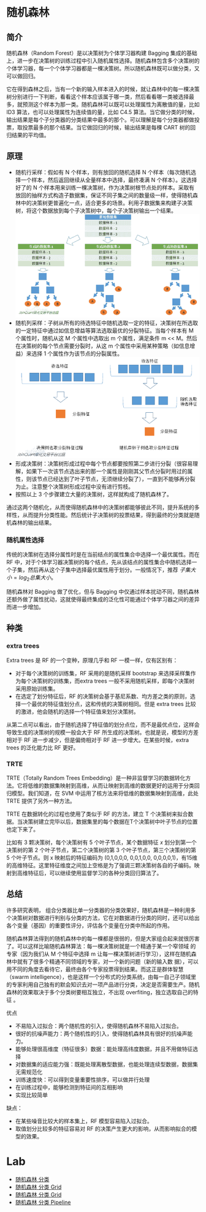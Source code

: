 # 随机森林

## 简介

随机森林（Random Forest）是以决策树为个体学习器构建 Bagging 集成的基础上，进一步在决策树的训练过程中引入随机属性选择。随机森林包含多个决策树的个体学习器，每一个个体学习器都是一棵决策树。所以随机森林既可以做分类，又可以做回归。

它在得到森林之后，当有一个新的输入样本进入的时候，就让森林中的每一棵决策树分别进行一下判断，看看这个样本应该属于哪一类，然后看看哪一类被选择最多，就预测这个样本为那一类。随机森林可以既可以处理属性为离散值的量，比如 ID3 算法，也可以处理属性为连续值的量，比如 C4.5 算法。当它做分类的时候，输出结果是每个子分类器的分类结果中最多的那个。可以理解是每个分类器都做投票，取投票最多的那个结果。当它做回归的时候，输出结果是每棵 CART 树的回归结果的平均值。

## 原理

- 随机行采样：假如有 N 个样本，则有放回的随机选择 N 个样本（每次随机选择一个样本，然后返回继续从全量样本中选择，最终凑满 N 个样本）。这选择好了的 N 个样本用来训练一棵决策树，作为决策树根节点处的样本。采取有放回的抽样方式构造子数据集，保证不同子集之间的数量级一样，使得随机森林中的决策树更普遍化一点，适合更多的场景。利用子数据集来构建子决策树，将这个数据放到每个子决策树中，每个子决策树输出一个结果。![image-20210212165232126](figures/image-20210212165232126.png)
- 随机列采样：子树从所有的待选特征中随机选取一定的特征，决策树在所选取的一定特征中通过如信息增益等算法选取最优的分裂特征。当每个样本有 M 个属性时，随机从这 M 个属性中选取出 m 个属性，满足条件 m << M。然后在决策树的每个节点需要分裂时，从这 m 个属性中采用某种策略（如信息增益）来选择 1 个属性作为该节点的分裂属性。![image-20210212165320754](figures/image-20210212165320754.png)
- 形成决策树：决策树形成过程中每个节点都要按照第二步进行分裂（很容易理解，如果下一次该节点选出来的那一个属性是刚刚其父节点分裂时用过的属性，则该节点已经达到了叶子节点，无须继续分裂了），一直到不能够再分裂为止。注意整个决策树形成过程中没有进行剪枝。
- 按照以上 3 个步骤建立大量的决策树，这样就构成了随机森林了。

通过这两个随机化，从而使得随机森林中的决策树都能够彼此不同，提升系统的多样性，从而提升分类性能。然后统计子决策树的投票结果，得到最终的分类就是随机森林的输出结果。

### 随机属性选择

传统的决策树在选择分属性时是在当前结点的属性集合中选择一个最优属性。而在 RF 中，对于个体学习器决策树的每个结点，先从该结点的属性集合中随机选择一个子集，然后再从这个子集中选择最优属性用于划分。一般情况下，推荐 $子集大小=log_2总集大小$。

随机森林对 Bagging 做了优化，但与 Bagging 中仅通过样本扰动不同，随机森林还额外做了属性扰动，这就使得最终集成的泛化性可能通过个体学习器之间的差异而进一步增加。

## 种类

### extra trees

Extra trees 是 RF 的一个变种，原理几乎和 RF 一模一样，仅有区别有：

- 对于每个决策树的训练集，RF 采用的是随机采样 bootstrap 来选择采样集作为每个决策树的训练集，而extra trees 一般不采用随机采样，即每个决策树采用原始训练集。
- 在选定了划分特征后，RF 的决策树会基于基尼系数、均方差之类的原则，选择一个最优的特征值划分点，这和传统的决策树相同。但是 extra trees 比较的激进，他会随机的选择一个特征值来划分决策树。

从第二点可以看出，由于随机选择了特征值的划分点位，而不是最优点位，这样会导致生成的决策树的规模一般会大于 RF 所生成的决策树。也就是说，模型的方差相对于 RF 进一步减少，但是偏倚相对于 RF 进一步增大。在某些时候，extra trees 的泛化能力比 RF 更好。

### TRTE

TRTE（Totally Random Trees Embedding）是一种非监督学习的数据转化方法。它将低维的数据集映射到高维，从而让映射到高维的数据更好的运用于分类回归模型。我们知道，在 SVM 中运用了核方法来将低维的数据集映射到高维，此处 TRTE 提供了另外一种方法。

TRTE 在数据转化的过程也使用了类似于 RF 的方法，建立 T 个决策树来拟合数据。当决策树建立完毕以后，数据集里的每个数据在T个决策树中叶子节点的位置也定下来了。

比如有 3 颗决策树，每个决策树有 5 个叶子节点，某个数据特征 𝑥 划分到第一个决策树的第 2 个叶子节点，第二个决策树的第 3 个叶子节点，第三个决策树的第 5 个叶子节点。则 x 映射后的特征编码为 (0,1,0,0,0,   0,0,1,0,0,   0,0,0,0,1)，有15维的高维特征。这里特征维度之间加上空格是为了强调三颗决策树各自的子编码。映射到高维特征后，可以继续使用监督学习的各种分类回归算法了。

## 总结

许多研究表明， 组合分类器比单一分类器的分类效果好，随机森林是一种利用多个决策树对数据进行判别与分类的方法，它在对数据进行分类的同时，还可以给出各个变量（基因）的重要性评分，评估各个变量在分类中所起的作用。

随机森林算法得到的随机森林中的每一棵都是很弱的，但是大家组合起来就很厉害了。可以这样比喻随机森林算法：每一棵决策树就是一个精通于某一个窄领域 的专家（因为我们从 M 个特征中选择 m 让每一棵决策树进行学习），这样在随机森林中就有了很多个精通不同领域的专家，对一个新的问题（新的输入数 据），可以用不同的角度去看待它，最终由各个专家投票得到结果。而这正是群体智慧（swarm  intelligence），也是这样一个分布式的分类系统，由每一自己子领域里的专家利用自己独有的默会知识去对一项产品进行分类，决定是否需要生产。随机森林的效果取决于多个分类树要相互独立，不出现 overfiting，独立选取自己的特征 。

优点

- 不易陷入过拟合：两个随机性的引入，使得随机森林不易陷入过拟合。
- 很好的抗噪声能力：两个随机性的引入，使得随机森林具有很好的抗噪声能力。
- 能够处理很高维度（特征很多）数据：能处理高纬度数据，并且不用做特征选择
- 对数据集的适应能力强：既能处理离散型数据，也能处理连续型数据，数据集无需规范化
- 训练速度快：可以得到变量重要性排序，可以做并行处理
- 在训练过程中，能够检测到特征间的互相影响
- 实现比较简单

缺点：

- 在某些噪音比较大的样本集上，RF 模型容易陷入过拟合。
- 取值划分比较多的特征容易对 RF 的决策产生更大的影响，从而影响拟合的模型的效果。


# Lab

- [随机森林 分类](20_rf-classifier.ipynb)
- [随机森林 分类 Grid](22_rf-grid-classify.ipynb)
- [随机森林 分类 Grid](23_rf-grid-classify.ipynb)
- [随机森林 分类 Pipeline](24_rf-pipeline-classify.ipynb)
